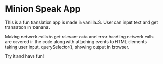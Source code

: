 # Minion Speak App
This is a fun translation app is made in vanillaJS.
User can input text and get translation in 'banana'.
 
Making network calls to get relevant data and error handling network calls are covered in the code along with attaching events to HTML elements, taking user input, querySelector(), showing output in browser. 

Try it and have fun! 